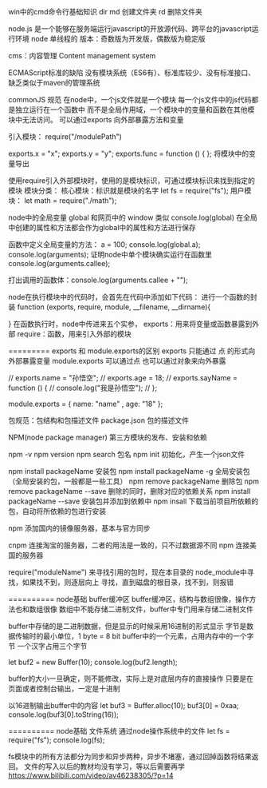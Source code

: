 

win中的cmd命令行基础知识
dir
md 创建文件夹
rd 删除文件夹

node.js 是一个能够在服务端运行javascript的开放源代码、跨平台的javascript运行环境
node  单线程的
版本：奇数版为开发版，偶数版为稳定版

cms：内容管理  Content management system

ECMAScript标准的缺陷
没有模块系统（ES6有）、标准库较少、没有标准接口、缺乏类似于maven的管理系统

commonJS 规范
在node中，一个js文件就是一个模块
每一个js文件中的js代码都是独立运行在一个函数中
而不是全局作用域，一个模块中的变量和函数在其他模块中无法访问。
可以通过exports 向外部暴露方法和变量

引入模块：
require("/modulePath")

exports.x = "x";
exports.y = "y";
exports.func = function () {
};
将模块中的变量导出

使用require引入外部模块时，使用的是模块标识，可通过模块标识来找到指定的模块
模块分类：
      核心模块：标识就是模块的名字
          let fs = require("fs");
      用户模块：
          let math = require("./math");

node中的全局变量 global 和网页中的 window 类似
console.log(global)
在全局中创建的属性和方法都会作为global中的属性和方法进行保存

函数中定义全局变量的方法：
    a = 100;
    console.log(global.a);
console.log(arguments); 证明node中单个模块确实运行在函数里
console.log(arguments.callee);

打出调用的函数体：console.log(arguments.callee + "");

node在执行模块中的代码时，会首先在代码中添加如下代码：
进行一个函数的封装
function (exports, require, module, __filename, __dirname){

}
在函数执行时，node中传进来五个实参，
    exports：用来将变量或函数暴露到外部
    require：函数，用来引入外部的模块


=========  exports 和 module.exports的区别
exports 只能通过 点 的形式向外部暴露变量
module.exports 可以通过点 也可以通过对象来向外暴露

// exports.name = "孙悟空";
// exports.age = 18;
// exports.sayName = function () {
//     console.log("我是孙悟空");
// };

module.exports = {
    name: "name"
    , age: "18"
};

包规范：包结构和包描述文件
package.json  包的描述文件

NPM(node package manager)
第三方模块的发布、安装和依赖

npm -v
npm version
npm search 包名
npm init 初始化，产生一个json文件

npm install packageName   安装包
npm install packageName -g  全局安装包（全局安装的包，一般都是一些工具）
npm remove packageName  删除包
npm remove packageName --save 删除的同时，删除对应的依赖关系
npm install packageName --save  安装包并添加到依赖中
npm insall  下载当前项目所依赖的包，自动将所依赖的包进行安装


npm 添加国内的镜像服务器，基本与官方同步

cnpm 连接淘宝的服务器，二者的用法是一致的，只不过数据源不同
npm  连接美国的服务器

require("moduleName") 来寻找引用的包时，现在本目录的 node_module中寻找，如果找不到，则逐层向上
寻找，直到磁盘的根目录，找不到，则报错


==========  node基础    buffer缓冲区
buffer缓冲区，结构与数组很像，操作方法也和数组很像
数组中不能存储二进制文件，buffer中专门用来存储二进制文件

buffer中存储的是二进制数据，但是显示的时候采用16进制的形式显示
字节是数据传输时的最小单位，1 byte = 8 bit
buffer中的一个元素，占用内存中的一个字节
一个汉字占用三个字节

let buf2 = new Buffer(10);
console.log(buf2.length);

buffer的大小一旦确定，则不能修改，实际上是对底层内存的直接操作
只要是在页面或者控制台输出，一定是十进制

以16进制输出buffer中的内容
let buf3 = Buffer.alloc(10);
buf3[0] = 0xaa;
console.log(buf3[0].toString(16));


==========  node基础    文件系统
通过node操作系统中的文件
let fs = require("fs");
console.log(fs);

fs模块中的所有方法都分为同步和异步两种，异步不堵塞，通过回掉函数将结果返回。
文件的写入以后的教材均没有学习，等以后需要再学
https://www.bilibili.com/video/av46238305/?p=14
